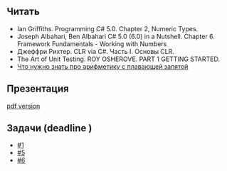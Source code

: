 ## Читать
- Ian Griffiths. Programming C# 5.0.  Chapter 2,  Numeric Types.
- Joseph Albahari, Ben Albahari C# 5.0 (6.0) in a Nutshell. Chapter 6. Framework Fundamentals - Working with Numbers
- Джеффри Рихтер. CLR via C#. Часть I. Основы CLR.
- The Art of Unit Testing. ROY OSHEROVE. PART 1 GETTING STARTED.
- [Что нужно знать про арифметику с плавающей запятой](https://habrahabr.ru/post/112953/)

## Презентация 
[pdf version](https://github.com/EPM-RD-NETLAB/.NET-Framework-modules/blob/master/M2.%20Basic%20Coding%20in%20C%23/M2.%20Basic%20Coding%20in%20C%23%207.0.pdf)

## Задачи (deadline )

- [#1](https://github.com/EPM-RD-NETLAB/.NET-Framework-modules/tree/master/M2.%20Basic%20Coding%20in%20C%23)
- [#5](https://github.com/EPM-RD-NETLAB/.NET-Framework-modules/tree/master/M2.%20Basic%20Coding%20in%20C%23)
- [#6](https://github.com/EPM-RD-NETLAB/.NET-Framework-modules/tree/master/M2.%20Basic%20Coding%20in%20C%23)
